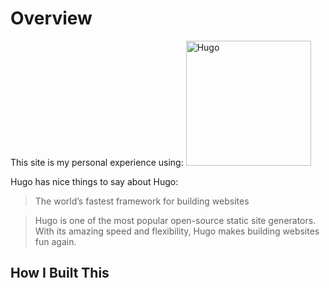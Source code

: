 # Overview

This site is my personal experience using: [<img src="/Users/josephcaughlin/jcaughlin.github.io/github-pages-content/static/images/hugo-logo-wide.svg" alt="Hugo" width=200>](https://gohugo.io)

<p>Hugo has nice things to say about Hugo:</p>

> The world’s fastest framework for building websites

> Hugo is one of the most popular open-source static site generators. With its amazing speed and flexibility, Hugo makes building websites fun again.
</blockquote>

## How I Built This